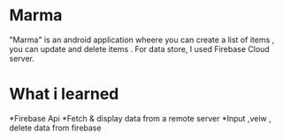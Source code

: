 # Marma

"Marma" is an android application wheere you can create a list of items , you can update and delete items . For data store, I used Firebase Cloud server.

# What i learned

*Firebase Api
*Fetch & display data from a remote server
*Input ,veiw , delete data from firebase
